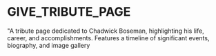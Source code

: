 # GIVE_TRIBUTE_PAGE
"A tribute page dedicated to Chadwick Boseman, highlighting his life, career, and accomplishments. Features a timeline of significant events, biography, and image gallery
